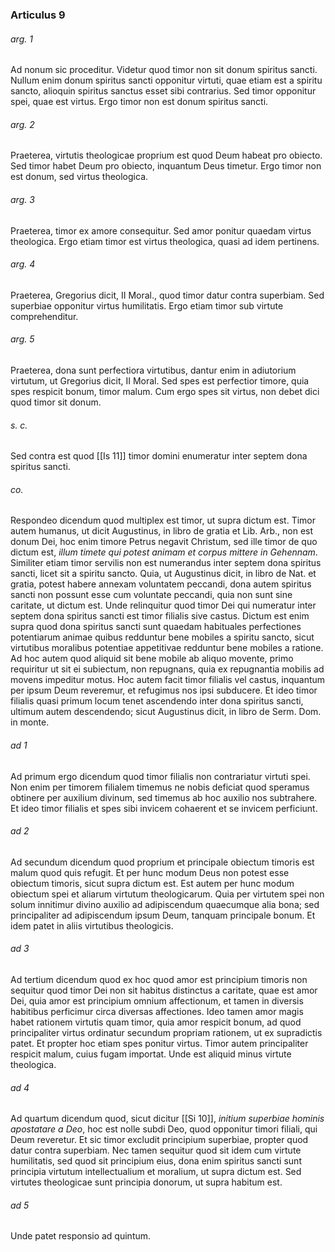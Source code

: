 ### Articulus 9

###### arg. 1
Ad nonum sic proceditur. Videtur quod timor non sit donum spiritus sancti. Nullum enim donum spiritus sancti opponitur virtuti, quae etiam est a spiritu sancto, alioquin spiritus sanctus esset sibi contrarius. Sed timor opponitur spei, quae est virtus. Ergo timor non est donum spiritus sancti.

###### arg. 2
Praeterea, virtutis theologicae proprium est quod Deum habeat pro obiecto. Sed timor habet Deum pro obiecto, inquantum Deus timetur. Ergo timor non est donum, sed virtus theologica.

###### arg. 3
Praeterea, timor ex amore consequitur. Sed amor ponitur quaedam virtus theologica. Ergo etiam timor est virtus theologica, quasi ad idem pertinens.

###### arg. 4
Praeterea, Gregorius dicit, II Moral., quod timor datur contra superbiam. Sed superbiae opponitur virtus humilitatis. Ergo etiam timor sub virtute comprehenditur.

###### arg. 5
Praeterea, dona sunt perfectiora virtutibus, dantur enim in adiutorium virtutum, ut Gregorius dicit, II Moral. Sed spes est perfectior timore, quia spes respicit bonum, timor malum. Cum ergo spes sit virtus, non debet dici quod timor sit donum.

###### s. c.
Sed contra est quod [[Is 11]] timor domini enumeratur inter septem dona spiritus sancti.

###### co.
Respondeo dicendum quod multiplex est timor, ut supra dictum est. Timor autem humanus, ut dicit Augustinus, in libro de gratia et Lib. Arb., non est donum Dei, hoc enim timore Petrus negavit Christum, sed ille timor de quo dictum est, *illum timete qui potest animam et corpus mittere in Gehennam*. Similiter etiam timor servilis non est numerandus inter septem dona spiritus sancti, licet sit a spiritu sancto. Quia, ut Augustinus dicit, in libro de Nat. et gratia, potest habere annexam voluntatem peccandi, dona autem spiritus sancti non possunt esse cum voluntate peccandi, quia non sunt sine caritate, ut dictum est. Unde relinquitur quod timor Dei qui numeratur inter septem dona spiritus sancti est timor filialis sive castus. Dictum est enim supra quod dona spiritus sancti sunt quaedam habituales perfectiones potentiarum animae quibus redduntur bene mobiles a spiritu sancto, sicut virtutibus moralibus potentiae appetitivae redduntur bene mobiles a ratione. Ad hoc autem quod aliquid sit bene mobile ab aliquo movente, primo requiritur ut sit ei subiectum, non repugnans, quia ex repugnantia mobilis ad movens impeditur motus. Hoc autem facit timor filialis vel castus, inquantum per ipsum Deum reveremur, et refugimus nos ipsi subducere. Et ideo timor filialis quasi primum locum tenet ascendendo inter dona spiritus sancti, ultimum autem descendendo; sicut Augustinus dicit, in libro de Serm. Dom. in monte.

###### ad 1
Ad primum ergo dicendum quod timor filialis non contrariatur virtuti spei. Non enim per timorem filialem timemus ne nobis deficiat quod speramus obtinere per auxilium divinum, sed timemus ab hoc auxilio nos subtrahere. Et ideo timor filialis et spes sibi invicem cohaerent et se invicem perficiunt.

###### ad 2
Ad secundum dicendum quod proprium et principale obiectum timoris est malum quod quis refugit. Et per hunc modum Deus non potest esse obiectum timoris, sicut supra dictum est. Est autem per hunc modum obiectum spei et aliarum virtutum theologicarum. Quia per virtutem spei non solum innitimur divino auxilio ad adipiscendum quaecumque alia bona; sed principaliter ad adipiscendum ipsum Deum, tanquam principale bonum. Et idem patet in aliis virtutibus theologicis.

###### ad 3
Ad tertium dicendum quod ex hoc quod amor est principium timoris non sequitur quod timor Dei non sit habitus distinctus a caritate, quae est amor Dei, quia amor est principium omnium affectionum, et tamen in diversis habitibus perficimur circa diversas affectiones. Ideo tamen amor magis habet rationem virtutis quam timor, quia amor respicit bonum, ad quod principaliter virtus ordinatur secundum propriam rationem, ut ex supradictis patet. Et propter hoc etiam spes ponitur virtus. Timor autem principaliter respicit malum, cuius fugam importat. Unde est aliquid minus virtute theologica.

###### ad 4
Ad quartum dicendum quod, sicut dicitur [[Si 10]], *initium superbiae hominis apostatare a Deo*, hoc est nolle subdi Deo, quod opponitur timori filiali, qui Deum reveretur. Et sic timor excludit principium superbiae, propter quod datur contra superbiam. Nec tamen sequitur quod sit idem cum virtute humilitatis, sed quod sit principium eius, dona enim spiritus sancti sunt principia virtutum intellectualium et moralium, ut supra dictum est. Sed virtutes theologicae sunt principia donorum, ut supra habitum est.

###### ad 5
Unde patet responsio ad quintum.

